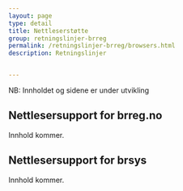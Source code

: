 ```yaml
---
layout: page
type: detail
title: Nettleserstøtte
group: retningslinjer-brreg
permalink: /retningslinjer-brreg/browsers.html
description: Retningslinjer


---
```


<div id="alert-no-arrow" class="a-message a-message-error a-message--arrow-off a-message--fullwidth mb-2 a-py-minus-1">
  NB: Innholdet og sidene er under utvikling
</div>

## Nettlesersupport for brreg.no
Innhold kommer.

## Nettlesersupport for brsys
Innhold kommer.
